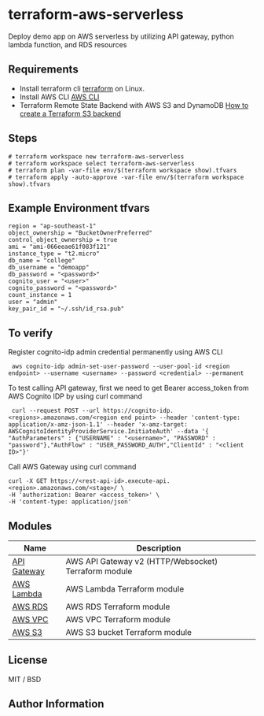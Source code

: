 # terraform-aws-serverless
Deploy demo app on AWS serverless by utilizing API gateway, python lambda function, and RDS resources

## Requirements
* Install terraform cli [terraform](https://www.hashicorp.com/blog/announcing-the-hashicorp-linux-repository) on Linux.
* Install AWS CLI [AWS CLI](https://docs.aws.amazon.com/cli/latest/userguide/getting-started-install.html#cliv2-linux-install)
* Terraform Remote State Backend with AWS S3 and DynamoDB  [How to create a Terraform S3 backend](https://hackernoon.com/deploying-a-terraform-remote-state-backend-with-aws-s3-and-dynamodb)

## Steps

```
# terraform workspace new terraform-aws-serverless
# terraform workspace select terraform-aws-serverless
# terraform plan -var-file env/$(terraform workspace show).tfvars
# terraform apply -auto-approve -var-file env/$(terraform workspace show).tfvars
```

## Example Environment tfvars

```
region = "ap-southeast-1"
object_ownership = "BucketOwnerPreferred"
control_object_ownership = true
ami = "ami-066eeae61f083f121"
instance_type = "t2.micro"
db_name = "college"
db_username = "demoapp"
db_password = "<password>"
cognito_user = "<user>"
cognito_password = "<password>"
count_instance = 1
user = "admin"
key_pair_id = "~/.ssh/id_rsa.pub"
```
## To verify

Register cognito-idp admin credential permanently using AWS CLI

```
 aws cognito-idp admin-set-user-password --user-pool-id <region endpoint> --username <username> --password <credential> --permanent
```

To test calling API gateway, first we need to get Bearer access_token from AWS Cognito IDP by using curl command

```
 curl --request POST --url https://cognito-idp.<regions>.amazonaws.com/<region end point> --header 'content-type: application/x-amz-json-1.1' --header 'x-amz-target: AWSCognitoIdentityProviderService.InitiateAuth' --data '{ "AuthParameters" : {"USERNAME" : "<username>", "PASSWORD" : "password"},"AuthFlow" : "USER_PASSWORD_AUTH","ClientId" : "<client ID>"}'
```

Call AWS Gateway using curl command

```
curl -X GET https://<rest-api-id>.execute-api.<region>.amazonaws.com/<stage>/ \
-H 'authorization: Bearer <access_token>' \
-H 'content-type: application/json'
```

## Modules

| Name | Description |  
|------| ------|
|[API Gateway](https://github.com/terraform-aws-modules/terraform-aws-apigateway-v2) | AWS API Gateway v2 (HTTP/Websocket) Terraform module |
|[AWS Lambda](https://github.com/terraform-aws-modules/terraform-aws-lambda) | AWS Lambda Terraform module |
|[AWS RDS](https://github.com/terraform-aws-modules/terraform-aws-rds) | AWS RDS Terraform module |
|[AWS VPC](https://github.com/terraform-aws-modules/terraform-aws-vpc) | AWS VPC Terraform module |
|[AWS S3](https://github.com/terraform-aws-modules/terraform-aws-s3-bucket) | AWS S3 bucket Terraform module |


## License

MIT / BSD

## Author Information

